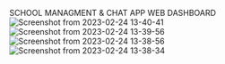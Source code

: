SCHOOL MANAGMENT & CHAT APP
WEB DASHBOARD
![Screenshot from 2023-02-24 13-40-41](https://user-images.githubusercontent.com/64833303/221126573-816c1158-a108-432b-ade4-ef6b0ee67edc.png)
![Screenshot from 2023-02-24 13-39-56](https://user-images.githubusercontent.com/64833303/221126580-af76d1a7-ec58-4d2a-be0b-c8deb10b962c.png)
![Screenshot from 2023-02-24 13-38-56](https://user-images.githubusercontent.com/64833303/221126591-aaa4c287-c174-4a6b-9f3a-503d43b18a7c.png)
![Screenshot from 2023-02-24 13-38-34](https://user-images.githubusercontent.com/64833303/221126595-603e9ab9-51e7-4f19-9c43-4a06bf7c47c6.png)
